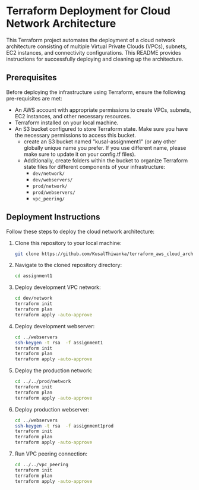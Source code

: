 # Terraform Deployment for Cloud Network Architecture

This Terraform project automates the deployment of a cloud network architecture consisting of multiple Virtual Private Clouds (VPCs), subnets, EC2 instances, and connectivity configurations. This README provides instructions for successfully deploying and cleaning up the architecture.


## Prerequisites

Before deploying the infrastructure using Terraform, ensure the following pre-requisites are met:
- An AWS account with appropriate permissions to create VPCs, subnets, EC2 instances, and other necessary resources.
- Terraform installed on your local machine.
- An S3 bucket configured to store Terraform state. Make sure you have the necessary permissions to access this bucket.
  - create an S3 bucket named "kusal-assignment1" (or any other globally unique name you prefer. If you use different name, please make sure to update it on your config.tf files).
  - Additionally, create folders within the bucket to organize Terraform state files for different components of your infrastructure:
    - `dev/network/`
    - `dev/webservers/`
    - `prod/network/`
    - `prod/webservers/`
    - `vpc_peering/`


## Deployment Instructions

Follow these steps to deploy the cloud network architecture:
1. Clone this repository to your local machine:
    ```bash
    git clone https://github.com/KusalThiwanka/terraform_aws_cloud_architecture.git
    ```
2. Navigate to the cloned repository directory:
    ```bash
    cd assignment1
    ```
3. Deploy development VPC network:
    ```bash
    cd dev/network
    terraform init
    terraform plan
    terraform apply -auto-approve
    ```
4. Deploy development webserver:
    ```bash
    cd ../webservers
    ssh-keygen -t rsa  -f assignment1
    terraform init
    terraform plan
    terraform apply -auto-approve
    ```
5. Deploy the production network:
    ```bash
    cd ../../prod/network
    terraform init
    terraform plan
    terraform apply -auto-approve
    ```
6. Deploy production webserver:
    ```bash
    cd ../webservers
    ssh-keygen -t rsa  -f assignment1prod
    terraform init
    terraform plan
    terraform apply -auto-approve
    ```
7. Run VPC peering connection:

    ```bash
    cd ../../vpc_peering
    terraform init
    terraform plan
    terraform apply -auto-approve
    ```
